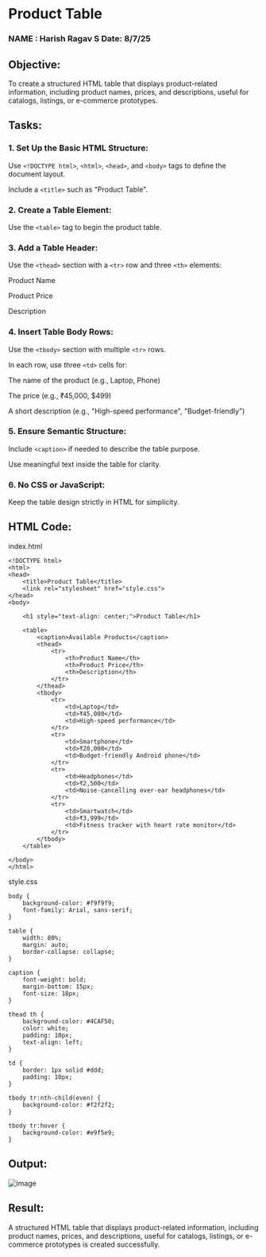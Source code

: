 # Product Table
### NAME : Harish Ragav S  Date: 8/7/25 
## Objective:

To create a structured HTML table that displays product-related information, including product names, prices, and descriptions, useful for catalogs, listings, or e-commerce prototypes.

## Tasks:

### 1. Set Up the Basic HTML Structure:

Use ```<!DOCTYPE html>```, ```<html>```, ```<head>```, and ```<body>``` tags to define the document layout.

Include a ```<title>``` such as "Product Table".

### 2. Create a Table Element:

Use the ```<table>``` tag to begin the product table.

### 3. Add a Table Header:

Use the ```<thead>``` section with a ```<tr>``` row and three ```<th>``` elements:

Product Name

Product Price

Description

### 4. Insert Table Body Rows:

Use the ```<tbody>``` section with multiple ```<tr>``` rows.

In each row, use three ```<td>``` cells for:

The name of the product (e.g., Laptop, Phone)

The price (e.g., ₹45,000, $499)

A short description (e.g., "High-speed performance", "Budget-friendly")

### 5. Ensure Semantic Structure:

Include ```<caption>``` if needed to describe the table purpose.

Use meaningful text inside the table for clarity.

### 6. No CSS or JavaScript:

Keep the table design strictly in HTML for simplicity.
## HTML Code:
index.html 
```
<!DOCTYPE html>
<html>
<head>
    <title>Product Table</title>
    <link rel="stylesheet" href="style.css">
</head>
<body>

    <h1 style="text-align: center;">Product Table</h1>

    <table>
        <caption>Available Products</caption>
        <thead>
            <tr>
                <th>Product Name</th>
                <th>Product Price</th>
                <th>Description</th>
            </tr>
        </thead>
        <tbody>
            <tr>
                <td>Laptop</td>
                <td>₹45,000</td>
                <td>High-speed performance</td>
            </tr>
            <tr>
                <td>Smartphone</td>
                <td>₹20,000</td>
                <td>Budget-friendly Android phone</td>
            </tr>
            <tr>
                <td>Headphones</td>
                <td>₹2,500</td>
                <td>Noise-cancelling over-ear headphones</td>
            </tr>
            <tr>
                <td>Smartwatch</td>
                <td>₹3,999</td>
                <td>Fitness tracker with heart rate monitor</td>
            </tr>
        </tbody>
    </table>

</body>
</html>
```
style.css 
```
body {
    background-color: #f9f9f9;
    font-family: Arial, sans-serif;
}

table {
    width: 80%;
    margin: auto;
    border-collapse: collapse;
}

caption {
    font-weight: bold;
    margin-bottom: 15px;
    font-size: 18px;
}

thead th {
    background-color: #4CAF50;
    color: white;
    padding: 10px;
    text-align: left;
}

td {
    border: 1px solid #ddd;
    padding: 10px;
}

tbody tr:nth-child(even) {
    background-color: #f2f2f2;
}

tbody tr:hover {
    background-color: #e9f5e9;
}
```

## Output:
![image](https://github.com/user-attachments/assets/de6b211a-2052-4b77-93f2-bc073753b625)

## Result:
A structured HTML table that displays product-related information, including product names, prices, and descriptions, useful for catalogs, listings, or e-commerce prototypes is created successfully.
